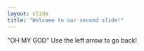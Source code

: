 ```yaml
---
layout: slide
title: "Welcome to our second slide!"
---
```

"OH MY GOD"
Use the left arrow to go back!
